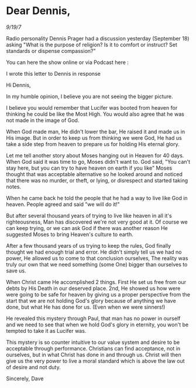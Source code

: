 # Dear Dennis,

_9/19/7_

Radio personality Dennis Prager had a discussion yesterday (September 18) asking "What is the purpose of religion? Is it to comfort or instruct? Set standards or dispense compassion?"

You can here the show online or via Podcast here :

I wrote this letter to Dennis in response

Hi Dennis,

In my humble opinion, I believe you are not seeing the bigger picture.

I believe you would remember that Lucifer was booted from heaven for
thinking he could be like the Most High. You would also agree that he
was not made in the image of God.

When God made man, He didn't lower the bar, He raised it and made us
in His image.
But in order to keep us from thinking we were God, He had us take a
side step from heaven to prepare us for holding His eternal glory.

Let me tell another story about Moses hanging out in Heaven for 40
days. When God said it was time to go, Moses didn't want to. God said,
"You can't stay here, but you can try to have heaven on earth if you
like" Moses thought that was acceptable alternative so he looked
around and noticed that there was no murder, or theft, or lying, or
disrespect and started taking notes.

When he came back he told the people that he had a way to live like
God in heaven. People agreed and said "we will do it!"

But after several thousand years of trying to live like heaven in all
it's righteousness, Man has discovered we're not very good at it. Of
course we can keep trying, or we can ask God if there was another
reason He suggested Moses to bring Heaven's culture to earth.

After a few thousand years of us trying to keep the rules, God finally
thought we had enough trial and error. He didn't simply tell us we had
no power, He allowed us to come to that conclusion ourselves, The
reality was truly our own that we need something (some One) bigger
than ourselves to save us.

When Christ came He accomplished 2 things. First He set us free from
our debts by His Death in our deserved place. 2nd, He showed us how
were were going to be safe for heaven by giving us a proper
perspective from the start that we are not holding God's glory because
of anything we have done, but what He has done for us. (Even when we
were sinners!)

He revealed this mystery through Paul, that man has no power in
ourself and we need to see that when we hold God's glory in
eternity, you won't be tempted to take it as Lucifer was.

This mystery is so counter intuitive to our value system and desire to
be acceptable through performance. Christians can find acceptance, not
in ourselves, but in what Christ has done in and through us. Christ
will then give us the very power to live a moral standard which is
above the law out of desire and not duty.

Sincerely,
Dave